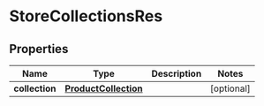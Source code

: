 # StoreCollectionsRes

## Properties
Name | Type | Description | Notes
------------ | ------------- | ------------- | -------------
**collection** | [**ProductCollection**](ProductCollection.md) |  |  [optional]
